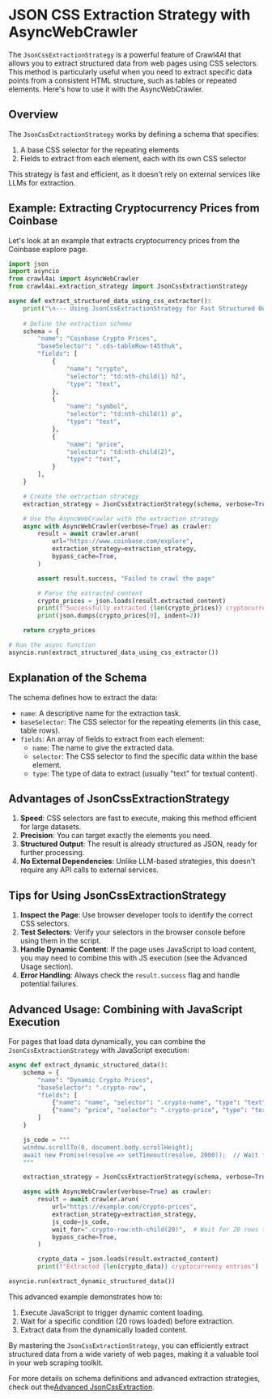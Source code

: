 # JSON CSS Extraction Strategy with AsyncWebCrawler

The `JsonCssExtractionStrategy` is a powerful feature of Crawl4AI that allows you to extract structured data from web pages using CSS selectors. This method is particularly useful when you need to extract specific data points from a consistent HTML structure, such as tables or repeated elements. Here's how to use it with the AsyncWebCrawler.

## Overview

The `JsonCssExtractionStrategy` works by defining a schema that specifies:
1. A base CSS selector for the repeating elements
2. Fields to extract from each element, each with its own CSS selector

This strategy is fast and efficient, as it doesn't rely on external services like LLMs for extraction.

## Example: Extracting Cryptocurrency Prices from Coinbase

Let's look at an example that extracts cryptocurrency prices from the Coinbase explore page.

```python
import json
import asyncio
from crawl4ai import AsyncWebCrawler
from crawl4ai.extraction_strategy import JsonCssExtractionStrategy

async def extract_structured_data_using_css_extractor():
    print("\n--- Using JsonCssExtractionStrategy for Fast Structured Output ---")
    
    # Define the extraction schema
    schema = {
        "name": "Coinbase Crypto Prices",
        "baseSelector": ".cds-tableRow-t45thuk",
        "fields": [
            {
                "name": "crypto",
                "selector": "td:nth-child(1) h2",
                "type": "text",
            },
            {
                "name": "symbol",
                "selector": "td:nth-child(1) p",
                "type": "text",
            },
            {
                "name": "price",
                "selector": "td:nth-child(2)",
                "type": "text",
            }
        ],
    }

    # Create the extraction strategy
    extraction_strategy = JsonCssExtractionStrategy(schema, verbose=True)

    # Use the AsyncWebCrawler with the extraction strategy
    async with AsyncWebCrawler(verbose=True) as crawler:
        result = await crawler.arun(
            url="https://www.coinbase.com/explore",
            extraction_strategy=extraction_strategy,
            bypass_cache=True,
        )

        assert result.success, "Failed to crawl the page"

        # Parse the extracted content
        crypto_prices = json.loads(result.extracted_content)
        print(f"Successfully extracted {len(crypto_prices)} cryptocurrency prices")
        print(json.dumps(crypto_prices[0], indent=2))

    return crypto_prices

# Run the async function
asyncio.run(extract_structured_data_using_css_extractor())
```

## Explanation of the Schema

The schema defines how to extract the data:

- `name`: A descriptive name for the extraction task.
- `baseSelector`: The CSS selector for the repeating elements (in this case, table rows).
- `fields`: An array of fields to extract from each element:
  - `name`: The name to give the extracted data.
  - `selector`: The CSS selector to find the specific data within the base element.
  - `type`: The type of data to extract (usually "text" for textual content).

## Advantages of JsonCssExtractionStrategy

1. **Speed**: CSS selectors are fast to execute, making this method efficient for large datasets.
2. **Precision**: You can target exactly the elements you need.
3. **Structured Output**: The result is already structured as JSON, ready for further processing.
4. **No External Dependencies**: Unlike LLM-based strategies, this doesn't require any API calls to external services.

## Tips for Using JsonCssExtractionStrategy

1. **Inspect the Page**: Use browser developer tools to identify the correct CSS selectors.
2. **Test Selectors**: Verify your selectors in the browser console before using them in the script.
3. **Handle Dynamic Content**: If the page uses JavaScript to load content, you may need to combine this with JS execution (see the Advanced Usage section).
4. **Error Handling**: Always check the `result.success` flag and handle potential failures.

## Advanced Usage: Combining with JavaScript Execution

For pages that load data dynamically, you can combine the `JsonCssExtractionStrategy` with JavaScript execution:

```python
async def extract_dynamic_structured_data():
    schema = {
        "name": "Dynamic Crypto Prices",
        "baseSelector": ".crypto-row",
        "fields": [
            {"name": "name", "selector": ".crypto-name", "type": "text"},
            {"name": "price", "selector": ".crypto-price", "type": "text"},
        ]
    }

    js_code = """
    window.scrollTo(0, document.body.scrollHeight);
    await new Promise(resolve => setTimeout(resolve, 2000));  // Wait for 2 seconds
    """

    extraction_strategy = JsonCssExtractionStrategy(schema, verbose=True)

    async with AsyncWebCrawler(verbose=True) as crawler:
        result = await crawler.arun(
            url="https://example.com/crypto-prices",
            extraction_strategy=extraction_strategy,
            js_code=js_code,
            wait_for=".crypto-row:nth-child(20)",  # Wait for 20 rows to load
            bypass_cache=True,
        )

        crypto_data = json.loads(result.extracted_content)
        print(f"Extracted {len(crypto_data)} cryptocurrency entries")

asyncio.run(extract_dynamic_structured_data())
```

This advanced example demonstrates how to:
1. Execute JavaScript to trigger dynamic content loading.
2. Wait for a specific condition (20 rows loaded) before extraction.
3. Extract data from the dynamically loaded content.

By mastering the `JsonCssExtractionStrategy`, you can efficiently extract structured data from a wide variety of web pages, making it a valuable tool in your web scraping toolkit.

For more details on schema definitions and advanced extraction strategies, check out the[Advanced JsonCssExtraction](../full_details/advanced_jsoncss_extraction.md).